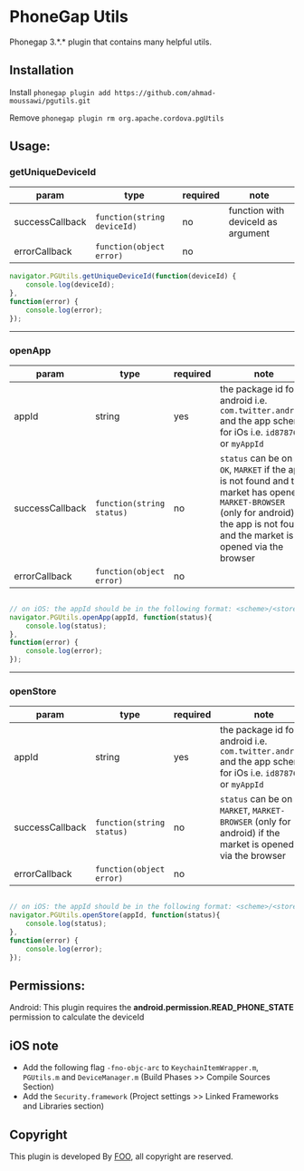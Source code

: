 PhoneGap Utils
===========================================================================

Phonegap 3.\*.\* plugin that contains many helpful utils.

## Installation
Install ```phonegap plugin add https://github.com/ahmad-moussawi/pgutils.git```

Remove ```phonegap plugin rm org.apache.cordova.pgUtils```

## Usage: 

### getUniqueDeviceId

param|type|required|note
-----|----|--------|----
successCallback|`function(string deviceId)`|no|function with deviceId as argument
errorCallback|`function(object error)`|no|

```javascript
navigator.PGUtils.getUniqueDeviceId(function(deviceId) {
	console.log(deviceId);
}, 
function(error) {
	console.log(error);
});
```
------------------
### openApp

param|type|required|note
-----|----|--------|----
appId|string|yes| the package id for android i.e. `com.twitter.android` and the app schema for iOs i.e. `id8787663` or `myAppId`
successCallback|`function(string status)`|no| `status` can be on of `OK`, `MARKET` if the app is not found and the market has opened, `MARKET-BROWSER` (only for android) if the app is not found and the market is opened via the browser
errorCallback|`function(object error)`|no|

```javascript

// on iOS: the appId should be in the following format: <scheme>/<storeId>, e.g. `myapp/id876656`
navigator.PGUtils.openApp(appId, function(status){
    console.log(status);
},
function(error) {
    console.log(error);
});
```
----------------

### openStore

param|type|required|note
-----|----|--------|----
appId|string|yes| the package id for android i.e. `com.twitter.android` and the app schema for iOs i.e. `id8787663` or `myAppId`
successCallback|`function(string status)`|no| `status` can be on of `MARKET`, `MARKET-BROWSER` (only for android) if the market is opened via the browser
errorCallback|`function(object error)`|no|

```javascript

// on iOS: the appId should be in the following format: <scheme>/<storeId>, e.g. `myapp/id876656`
navigator.PGUtils.openStore(appId, function(status){
    console.log(status);
},
function(error) {
    console.log(error);
});
```

## Permissions:
Android:
This plugin requires the **android.permission.READ_PHONE_STATE** permission to calculate the deviceId

## iOS note
- Add the following flag `-fno-objc-arc` to `KeychainItemWrapper.m`, `PGUtils.m` and `DeviceManager.m` (Build Phases >> Compile Sources Section)
- Add the `Security.framework` (Project settings >> Linked Frameworks and Libraries section)

## Copyright
This plugin is developed By [FOO](http://foo.mobi), all copyright are reserved.
